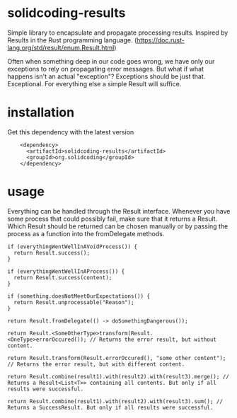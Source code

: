 # solidcoding-results

Simple library to encapsulate and propagate processing results. Inspired by Results in the Rust programming language. (https://doc.rust-lang.org/std/result/enum.Result.html)

Often when something deep in our code goes wrong, we have only our exceptions to rely on propagating
error messages. But what if what happens isn't an actual "exception"? Exceptions should be just
that. Exceptional. For everything else a simple Result will suffice.

# installation

Get this dependency with the latest version

```
    <dependency>
      <artifactId>solidcoding-results</artifactId>
      <groupId>org.solidcoding</groupId>
    </dependency>
```

# usage

Everything can be handled through the Result interface. Whenever you have some process that could
possibly fail, make sure that it returns a Result. Which Result should be returned can be chosen
manually or by passing the process as a function into the fromDelegate methods.

```
if (everythingWentWellInAVoidProcess()) {
  return Result.success();
}

if (everythingWentWellInAProcess()) {
  return Result.success(content);
}

if (something.doesNotMeetOurExpectations()) {
  return Result.unprocessable("Reason");
}

return Result.fromDelegate(() -> doSomethingDangerous());

return Result.<SomeOtherType>transform(Result.<OneType>errorOccured()); // Returns the error result, but without content.

return Result.transform(Result.errorOccured(), "some other content"); // Returns the error result, but with different content.

return Result.combine(result1).with(result2).with(result3).merge(); // Returns a Result<List<T>> containing all contents. But only if all results were successful.

return Result.combine(result1).with(result2).with(result3).sum(); // Returns a SuccessResult. But only if all results were successful.
```

